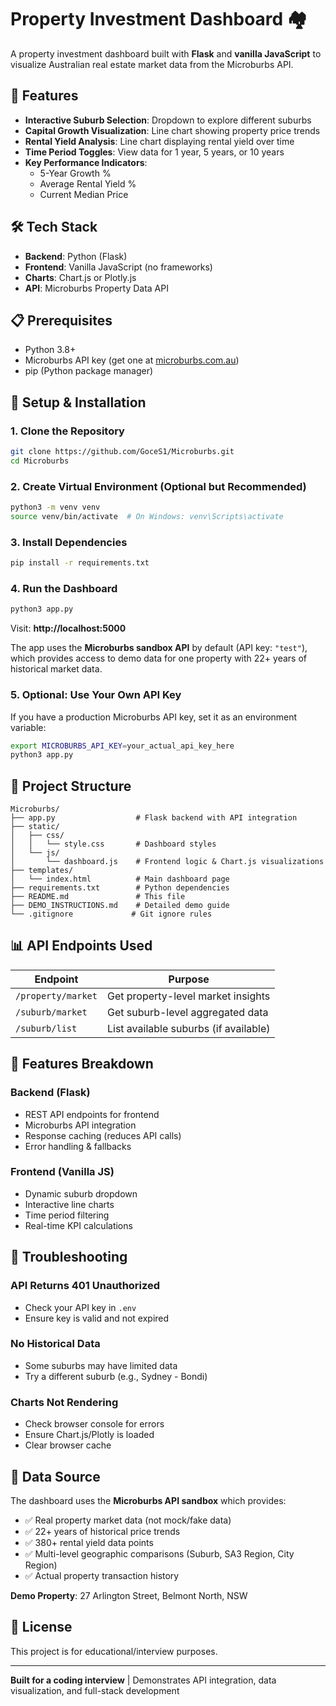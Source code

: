 # Property Investment Dashboard 🏘️

A property investment dashboard built with **Flask** and **vanilla JavaScript** to visualize Australian real estate market data from the Microburbs API.

## 🎯 Features

- **Interactive Suburb Selection**: Dropdown to explore different suburbs
- **Capital Growth Visualization**: Line chart showing property price trends
- **Rental Yield Analysis**: Line chart displaying rental yield over time
- **Time Period Toggles**: View data for 1 year, 5 years, or 10 years
- **Key Performance Indicators**:
  - 5-Year Growth %
  - Average Rental Yield %
  - Current Median Price

## 🛠️ Tech Stack

- **Backend**: Python (Flask)
- **Frontend**: Vanilla JavaScript (no frameworks)
- **Charts**: Chart.js or Plotly.js
- **API**: Microburbs Property Data API

## 📋 Prerequisites

- Python 3.8+
- Microburbs API key (get one at [microburbs.com.au](https://www.microburbs.com.au/api))
- pip (Python package manager)

## 🚀 Setup & Installation

### 1. Clone the Repository

```bash
git clone https://github.com/GoceS1/Microburbs.git
cd Microburbs
```

### 2. Create Virtual Environment (Optional but Recommended)

```bash
python3 -m venv venv
source venv/bin/activate  # On Windows: venv\Scripts\activate
```

### 3. Install Dependencies

```bash
pip install -r requirements.txt
```

### 4. Run the Dashboard

```bash
python3 app.py
```

Visit: **http://localhost:5000**

The app uses the **Microburbs sandbox API** by default (API key: `"test"`), which provides access to demo data for one property with 22+ years of historical market data.

### 5. Optional: Use Your Own API Key

If you have a production Microburbs API key, set it as an environment variable:

```bash
export MICROBURBS_API_KEY=your_actual_api_key_here
python3 app.py
```

## 📁 Project Structure

```
Microburbs/
├── app.py                  # Flask backend with API integration
├── static/
│   ├── css/
│   │   └── style.css       # Dashboard styles
│   └── js/
│       └── dashboard.js    # Frontend logic & Chart.js visualizations
├── templates/
│   └── index.html          # Main dashboard page
├── requirements.txt        # Python dependencies
├── README.md               # This file
├── DEMO_INSTRUCTIONS.md    # Detailed demo guide
└── .gitignore             # Git ignore rules
```

## 📊 API Endpoints Used

| Endpoint | Purpose |
|----------|---------|
| `/property/market` | Get property-level market insights |
| `/suburb/market` | Get suburb-level aggregated data |
| `/suburb/list` | List available suburbs (if available) |

## 🎨 Features Breakdown

### Backend (Flask)
- REST API endpoints for frontend
- Microburbs API integration
- Response caching (reduces API calls)
- Error handling & fallbacks

### Frontend (Vanilla JS)
- Dynamic suburb dropdown
- Interactive line charts
- Time period filtering
- Real-time KPI calculations

## 🐛 Troubleshooting

### API Returns 401 Unauthorized
- Check your API key in `.env`
- Ensure key is valid and not expired

### No Historical Data
- Some suburbs may have limited data
- Try a different suburb (e.g., Sydney - Bondi)

### Charts Not Rendering
- Check browser console for errors
- Ensure Chart.js/Plotly is loaded
- Clear browser cache

## 📝 Data Source

The dashboard uses the **Microburbs API sandbox** which provides:
- ✅ Real property market data (not mock/fake data)
- ✅ 22+ years of historical price trends
- ✅ 380+ rental yield data points
- ✅ Multi-level geographic comparisons (Suburb, SA3 Region, City Region)
- ✅ Actual property transaction history

**Demo Property**: 27 Arlington Street, Belmont North, NSW

## 📄 License

This project is for educational/interview purposes.

---

**Built for a coding interview** | Demonstrates API integration, data visualization, and full-stack development

